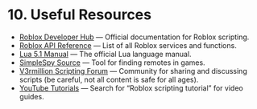 # 10. Useful Resources

- [Roblox Developer Hub](https://create.roblox.com/docs) — Official documentation for Roblox scripting.
- [Roblox API Reference](https://create.roblox.com/docs/reference/engine) — List of all Roblox services and functions.
- [Lua 5.1 Manual](https://www.lua.org/manual/5.1/) — The official Lua language manual.
- [SimpleSpy Source](https://github.com/exxtremestuffs/SimpleSpySource) — Tool for finding remotes in games.
- [V3rmillion Scripting Forum](https://v3rmillion.net/forumdisplay.php?fid=51) — Community for sharing and discussing scripts (be careful, not all content is safe for all ages).
- [YouTube Tutorials](https://www.youtube.com/results?search_query=roblox+scripting+tutorial) — Search for “Roblox scripting tutorial” for video guides.
